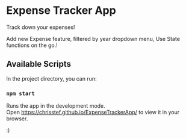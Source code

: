# Expense Tracker App

Track down your expenses!

Add new Expense feature, filtered by year dropdown menu, Use State functions on the go.!

## Available Scripts

In the project directory, you can run:

### `npm start`

Runs the app in the development mode.\
Open https://chrisstef.github.io/ExpenseTrackerApp/ to view it in your browser.

:)
